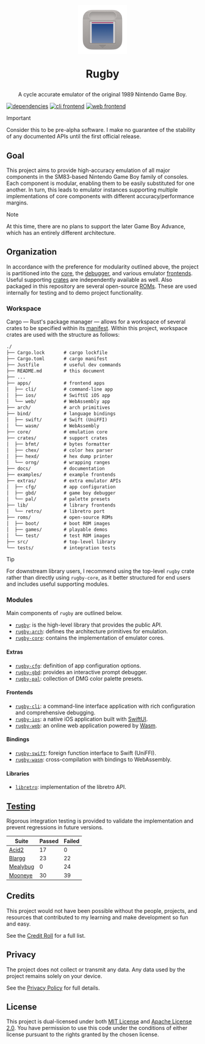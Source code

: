 <h1 align="center">
  <img width="128" height="128" src="./site/www/img/logo.png"/>
  <p>Rugby</p>
</h1>

<p align="center">
  A cycle accurate emulator of the original 1989 Nintendo Game Boy.
</p>

[![dependencies][dep.badge]][dep.hyper]
[![cli frontend][cli.badge]](./apps/cli)
[![web frontend][web.badge]](./apps/web)

> [!IMPORTANT]
>
> Consider this to be pre-alpha software. I make no guarantee of the stability
> of any documented APIs until the first official release.

## Goal

This project aims to provide high-accuracy emulation of all major components in
the SM83-based Nintendo Game Boy family of consoles. Each component is modular,
enabling them to be easily substituted for one another. In turn, this leads to
emulator instances supporting multiple implementations of core components with
different accuracy/performance margins.

> [!NOTE]
>
> At this time, there are no plans to support the later Game Boy Advance, which
> has an entirely different architecture.

## Organization

In accordance with the preference for modularity outlined above, the project is
partitioned into the [core](./core), the [debugger](./extras/gbd), and various
emulator [frontends](./apps). Useful supporting [crates](./crates) are
independently available as well. Also packaged in this repository are several
open-source [ROMs](./roms). These are used internally for testing and to demo
project functionality.

### Workspace

Cargo — Rust's package manager — allows for a workspace of several crates to be
specified within its [manifest](./Cargo.toml). Within this project, workspace
crates are used with the structure as follows:

```
./
├── Cargo.lock       # cargo lockfile
├── Cargo.toml       # cargo manifest
├── Justfile         # useful dev commands
├── README.md        # this document
├── ...
├── apps/            # frontend apps
│  ├── cli/          # command-line app
│  ├── ios/          # SwiftUI iOS app
│  └── web/          # WebAssembly app
├── arch/            # arch primitives
├── bind/            # language bindings
│  ├── swift/        # Swift (UniFFI)
│  └── wasm/         # WebAssembly
├── core/            # emulation core
├── crates/          # support crates
│  ├── bfmt/         # bytes formatter
│  ├── chex/         # color hex parser
│  ├── hexd/         # hex dump printer
│  └── orng/         # wrapping ranges
├── docs/            # documentation
├── examples/        # example frontends
├── extras/          # extra emulator APIs
│  ├── cfg/          # app configuration
│  ├── gbd/          # game boy debugger
│  └── pal/          # palette presets
├── lib/             # library frontends
│  └── retro/        # libretro port
├── roms/            # open-source ROMs
│  ├── boot/         # boot ROM images
│  ├── games/        # playable demos
│  └── test/         # test ROM images
├── src/             # top-level library
└── tests/           # integration tests
```

> [!TIP]
>
> For downstream library users, I recommend using the top-level `rugby` crate
> rather than directly using `rugby-core`, as it better structured for end
> users and includes useful supporting modules.

### Modules

Main components of `rugby` are outlined below.

- [`rugby`](./): is the high-level library that provides the public API.
- [`rugby-arch`](./arch): defines the architecture primitives for emulation.
- [`rugby-core`](./core): contains the implementation of emulator cores.

#### Extras

- [`rugby-cfg`](./extras/cfg): definition of app configuration options.
- [`rugby-gbd`](./extras/gbd): provides an interactive prompt debugger.
- [`rugby-pal`](./extras/pal): collection of DMG color palette presets.

#### Frontends

- [`rugby-cli`](./apps/cli): a command-line interface application with rich
  configuration and comprehensive debugging.
- [`rugby-ios`](./apps/ios): a native iOS application built with [SwiftUI].
- [`rugby-web`](./apps/web): an online web application powered by [Wasm].

#### Bindings

- [`rugby-swift`](./bind/swift): foreign function interface to Swift (UniFFI).
- [`rugby-wasm`](./bind/wasm): cross-compilation with bindings to WebAssembly.

#### Libraries

- [`libretro`](./lib/retro): implementation of the libretro API.

## [Testing]

Rigorous integration testing is provided to validate the implementation and
prevent regressions in future versions.

|   Suite                   | Passed | Failed |
| ------------------------- | ------ | ------ |
| [Acid2][test.acid2]       |     17 |      0 |
| [Blargg][test.blargg]     |     23 |     22 |
| [Mealybug][test.mealybug] |      0 |     24 |
| [Mooneye][test.mooneye]   |     30 |     39 |

## Credits

This project would not have been possible without the people, projects, and
resources that contributed to my learning and make development so fun and easy.

See the [Credit Roll](./CREDITS.md) for a full list.

## Privacy

The project does not collect or transmit any data. Any data used by the project
remains solely on your device.

See the [Privacy Policy](./PRIVACY.md) for full details.

## License

This project is dual-licensed under both [MIT License](./LICENSE-MIT) and
[Apache License 2.0](./LICENSE-APACHE). You have permission to use this code
under the conditions of either license pursuant to the rights granted by the
chosen license.

<!--
  Reference-style links
-->

<!-- Badges -->
[cli.badge]: https://img.shields.io/badge/frontend-cli-blue
[dep.badge]: https://deps.rs/repo/github/kaplanz/rugby/status.svg
[dep.hyper]: https://deps.rs/repo/github/kaplanz/rugby
[web.badge]: https://img.shields.io/badge/frontend-web-orange

<!-- Organization -->
[swiftui]: https://developer.apple.com/xcode/swiftui/
[wasm]:    https://webassembly.org

<!-- Testing -->
[testing]:       ./tests/README.md
[test.acid2]:    ./tests/README.md#acid2
[test.blargg]:   ./tests/README.md#blargg
[test.mealybug]: ./tests/README.md#mealybug
[test.mooneye]:  ./tests/README.md#mooneye
